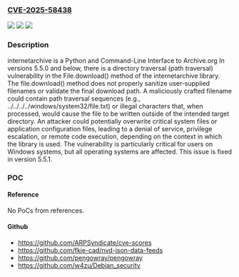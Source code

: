 ### [CVE-2025-58438](https://cve.mitre.org/cgi-bin/cvename.cgi?name=CVE-2025-58438)
![](https://img.shields.io/static/v1?label=Product&message=internetarchive&color=blue)
![](https://img.shields.io/static/v1?label=Version&message=%3C%205.5.1%20&color=brightgreen)
![](https://img.shields.io/static/v1?label=Vulnerability&message=CWE-22%3A%20Improper%20Limitation%20of%20a%20Pathname%20to%20a%20Restricted%20Directory%20('Path%20Traversal')&color=brightgreen)

### Description

internetarchive is a Python and Command-Line Interface to Archive.org In versions 5.5.0 and below, there is a directory traversal (path traversal) vulnerability in the File.download() method of the internetarchive library. The file.download() method does not properly sanitize user-supplied filenames or validate the final download path. A maliciously crafted filename could contain path traversal sequences (e.g., ../../../../windows/system32/file.txt) or illegal characters that, when processed, would cause the file to be written outside of the intended target directory. An attacker could potentially overwrite critical system files or application configuration files, leading to a denial of service, privilege escalation, or remote code execution, depending on the context in which the library is used.  The vulnerability is particularly critical for users on Windows systems, but all operating systems are affected. This issue is fixed in version 5.5.1.

### POC

#### Reference
No PoCs from references.

#### Github
- https://github.com/ARPSyndicate/cve-scores
- https://github.com/fkie-cad/nvd-json-data-feeds
- https://github.com/pengowray/pengowray
- https://github.com/w4zu/Debian_security

